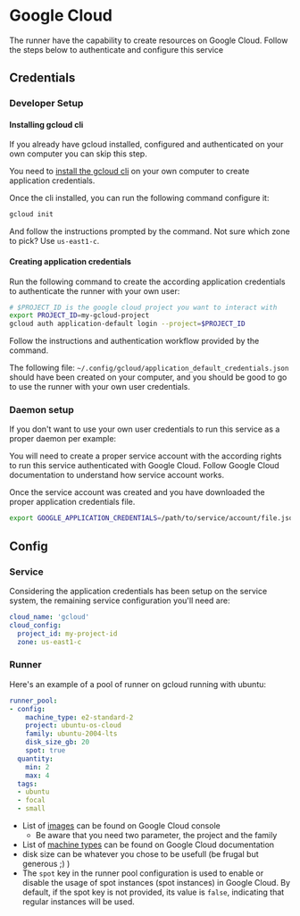 # Google Cloud

The runner have the capability to create resources on Google Cloud. Follow the steps below to authenticate
and configure this service

## Credentials

### Developer Setup

#### Installing gcloud cli

If you already have gcloud installed, configured and authenticated on your own computer you can skip this step.

You need to [install the gcloud cli] on your own computer to create application credentials.

Once the cli installed, you can run the following command configure it:
```bash
gcloud init
```
And follow the instructions prompted by the command. Not sure which zone to pick? Use `us-east1-c`.

#### Creating application credentials

Run the following command to create the according application credentials
to authenticate the runner with your own user:
```bash
# $PROJECT_ID is the google cloud project you want to interact with
export PROJECT_ID=my-gcloud-project
gcloud auth application-default login --project=$PROJECT_ID
```
Follow the instructions and authentication workflow provided by the command.

The following file: `~/.config/gcloud/application_default_credentials.json` should have been created
on your computer, and you should be good to go to use the runner with your own user credentials.

### Daemon setup

If you don't want to use your own user credentials to run this service as a proper daemon per example:

You will need to create a proper service account with the according rights to run
this service authenticated with Google Cloud. Follow Google Cloud documentation
to understand how service account works.

Once the service account was created and you have downloaded the proper application credentials file.

```bash
export GOOGLE_APPLICATION_CREDENTIALS=/path/to/service/account/file.json
```

## Config

### Service

Considering the application credentials has been setup on the service system,
the remaining service configuration you'll need are:
```yaml
cloud_name: 'gcloud'
cloud_config:
  project_id: my-project-id
  zone: us-east1-c
```

### Runner
Here's an example of a pool of runner on gcloud running with ubuntu:
```yaml
runner_pool:
- config:
    machine_type: e2-standard-2
    project: ubuntu-os-cloud
    family: ubuntu-2004-lts
    disk_size_gb: 20
    spot: true
  quantity:
    min: 2
    max: 4
  tags:
  - ubuntu
  - focal
  - small
```

* List of [images] can be found on Google Cloud console
    * Be aware that you need two parameter, the project and the family
* List of [machine types] can be found on Google Cloud documentation
* disk size can be whatever you chose to be usefull (be frugal but generous ;) )
* The `spot` key in the runner pool configuration is used to enable or disable the
usage of spot instances (spot instances) in Google Cloud. By default, if
the spot key is not provided, its value is `false`, indicating that regular
instances will be used.

[images]: https://console.cloud.google.com/compute/images?tab=images&project=scality-devl
[machine types]: https://cloud.google.com/compute/docs/general-purpose-machines?hl=en#e2-standard
[install the gcloud cli]: https://cloud.google.com/sdk/docs/install#deb
